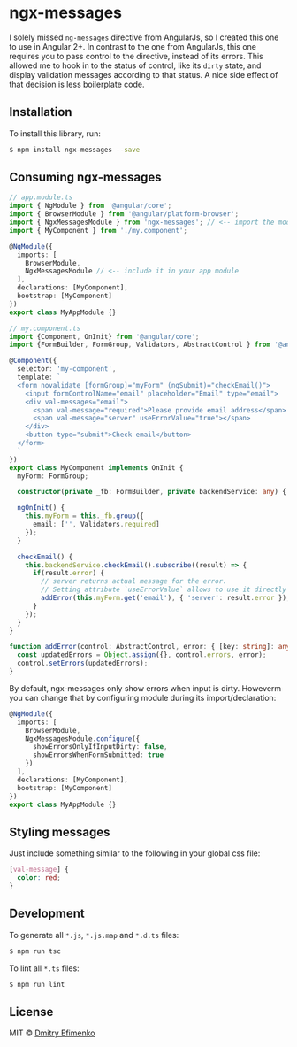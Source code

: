 # ngx-messages
I solely missed `ng-messages` directive from AngularJs, so I created this one to use in Angular 2+.
In contrast to the one from AngularJs, this one requires you to pass control to the directive, instead of its errors.
This allowed me to hook in to the status of control, like its `dirty` state, and display validation messages according to that status.
A nice side effect of that decision is less boilerplate code.

## Installation

To install this library, run:

```bash
$ npm install ngx-messages --save
```

## Consuming ngx-messages
```typescript
// app.module.ts
import { NgModule } from '@angular/core';
import { BrowserModule } from '@angular/platform-browser';
import { NgxMessagesModule } from 'ngx-messages'; // <-- import the module
import { MyComponent } from './my.component';

@NgModule({
  imports: [
    BrowserModule,
    NgxMessagesModule // <-- include it in your app module
  ], 
  declarations: [MyComponent],
  bootstrap: [MyComponent]
})
export class MyAppModule {}
```

```typescript
// my.component.ts
import {Component, OnInit} from '@angular/core';
import {FormBuilder, FormGroup, Validators, AbstractControl } from '@angular/forms';

@Component({
  selector: 'my-component',
  template: `
  <form novalidate [formGroup]="myForm" (ngSubmit)="checkEmail()">
    <input formControlName="email" placeholder="Email" type="email">
    <div val-messages="email">
      <span val-message="required">Please provide email address</span>
      <span val-message="server" useErrorValue="true"></span>
    </div>
    <button type="submit">Check email</button>
  </form>
  `
})
export class MyComponent implements OnInit {
  myForm: FormGroup;

  constructor(private _fb: FormBuilder, private backendService: any) { }

  ngOnInit() {
    this.myForm = this._fb.group({
      email: ['', Validators.required]
    });
  }

  checkEmail() {
    this.backendService.checkEmail().subscribe((result) => {
      if(result.error) {
        // server returns actual message for the error.
        // Setting attribute `useErrorValue` allows to use it directly
        addError(this.myForm.get('email'), { 'server': result.error });
      }
    });
  }
}

function addError(control: AbstractControl, error: { [key: string]: any }) {
  const updatedErrors = Object.assign({}, control.errors, error);
  control.setErrors(updatedErrors);
}
```

By default, ngx-messages only show errors when input is dirty. Howeverm you can change that by configuring module during its import/declaration:
```typescript
@NgModule({
  imports: [
    BrowserModule,
    NgxMessagesModule.configure({ 
      showErrorsOnlyIfInputDirty: false,
      showErrorsWhenFormSubmitted: true
    }) 
  ], 
  declarations: [MyComponent],
  bootstrap: [MyComponent]
})
export class MyAppModule {}
```

## Styling messages
Just include something similar to the following in your global css file:
```css
[val-message] {
  color: red;
}
```

## Development

To generate all `*.js`, `*.js.map` and `*.d.ts` files:

```bash
$ npm run tsc
```

To lint all `*.ts` files:

```bash
$ npm run lint
```

## License

MIT © [Dmitry Efimenko](mailto:dmitrief@gmail.com)

